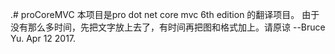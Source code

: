 .# proCoreMVC
本项目是pro dot net core mvc 6th edition 的翻译项目。
由于没有那么多时间，先把文字放上去了，有时间再把图和格式加上。请原谅
--Bruce Yu.  Apr 12 2017.
